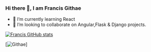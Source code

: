 ### Hi there 👋, I am Francis Githae

- 🌱 I’m currently learning React
- 👯 I’m looking to collaborate on Angular,Flask & Django projects.

[![Francis GitHub stats](https://github-readme-stats.vercel.app/api?username=githaefrancis&show_icons=true&theme=radical)](https://github.com/anuraghazra/github-readme-stats)


[![Githae](https://github-readme-streak-stats.herokuapp.com?user=githaefrancis&theme=gotham)]
